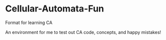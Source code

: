 # Cellular-Automata-Fun
Format for learning CA

An environment for me to test out CA code, concepts, and happy mistakes!

